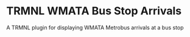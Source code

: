# TRMNL WMATA Bus Stop Arrivals
A TRMNL plugin for displaying WMATA Metrobus arrivals at a bus stop
